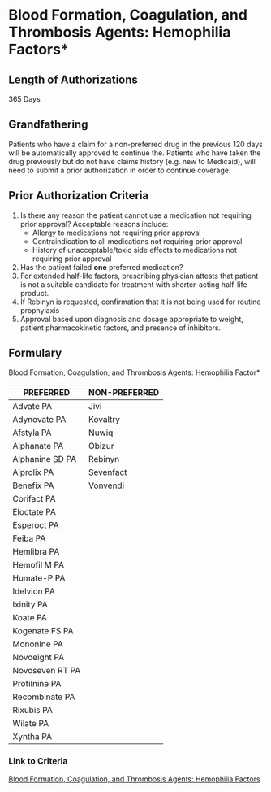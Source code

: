 # Blood Formation, Coagulation, and Thrombosis Agents: Hemophilia Factors\*

## Length of Authorizations

365 Days

## Grandfathering

Patients who have a claim for a non-preferred drug in the previous 120 days will be automatically approved to continue the. Patients who have taken the drug previously but do not have claims history (e.g. new to Medicaid), will need to submit a prior authorization in order to continue coverage.

## Prior Authorization Criteria

1.  Is there any reason the patient cannot use a medication not requiring prior approval? Acceptable reasons include:
    -   Allergy to medications not requiring prior approval
    -   Contraindication to all medications not requiring prior approval
    -   History of unacceptable/toxic side effects to medications not requiring prior approval
2.  Has the patient failed **one** preferred medication?
3.  For extended half-life factors, prescribing physician attests that patient is not a suitable candidate for treatment with shorter-acting half-life product.
4.  If Rebinyn is requested, confirmation that it is not being used for routine prophylaxis
5.  Approval based upon diagnosis and dosage appropriate to weight, patient pharmacokinetic factors, and presence of inhibitors.

## Formulary

Blood Formation, Coagulation, and Thrombosis Agents: Hemophilia Factor\*

| PREFERRED       | NON-PREFERRED |
|-----------------|---------------|
| Advate PA       | Jivi          |
| Adynovate PA    | Kovaltry      |
| Afstyla PA      | Nuwiq         |
| Alphanate PA    | Obizur        |
| Alphanine SD PA | Rebinyn       |
| Alprolix PA     | Sevenfact     |
| Benefix PA      | Vonvendi      |
| Corifact PA     |               |
| Eloctate PA     |               |
| Esperoct PA     |               |
| Feiba PA        |               |
| Hemlibra PA     |               |
| Hemofil M PA    |               |
| Humate-P PA     |               |
| Idelvion PA     |               |
| Ixinity PA      |               |
| Koate PA        |               |
| Kogenate FS PA  |               |
| Mononine PA     |               |
| Novoeight PA    |               |
| Novoseven RT PA |               |
| Profilnine PA   |               |
| Recombinate PA  |               |
| Rixubis PA      |               |
| Wilate PA       |               |
| Xyntha PA       |               |

### Link to Criteria

[Blood Formation, Coagulation, and Thrombosis Agents: Hemophilia Factors](https://pharmacy.medicaid.ohio.gov/sites/default/files/20220415_UPDL_Criteria_FINAL_.pdf#page=11)
